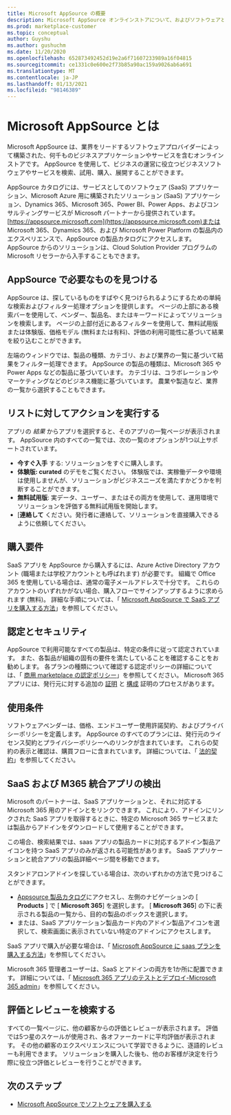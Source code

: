 ```yaml
---
title: Microsoft AppSource の概要
description: Microsoft AppSource オンラインストアについて、およびソフトウェアとソリューションの豊富なカタログを検索する方法について説明します。
ms.prod: marketplace-customer
ms.topic: conceptual
author: Guyshu
ms.author: gushuchm
ms.date: 11/20/2020
ms.openlocfilehash: 652873492452d19e2a6f71607233989a16f04815
ms.sourcegitcommit: ce1331c0e600e2f73b85a90ac159a9026ab6a691
ms.translationtype: MT
ms.contentlocale: ja-JP
ms.lasthandoff: 01/13/2021
ms.locfileid: "98146389"
---
```

# <a name="what-is-microsoft-appsource"></a>Microsoft AppSource とは

Microsoft AppSource は、業界をリードするソフトウェアプロバイダーによって構築された、何千ものビジネスアプリケーションやサービスを含むオンラインストアです。 AppSource を使用して、ビジネスの運営に役立つビジネスソフトウェアやサービスを検索、試用、購入、展開することができます。

AppSource カタログには、サービスとしてのソフトウェア (SaaS) アプリケーション、Microsoft Azure 用に構築されたソリューション (SaaS) アプリケーション、Dynamics 365、Microsoft 365、Power BI、Power Apps、およびコンサルティングサービスが Microsoft パートナーから提供されています。 [https://appsource.microsoft.com](https://appsource.microsoft.com)または Microsoft 365、Dynamics 365、および Microsoft Power Platform の製品内のエクスペリエンスで、AppSource の製品カタログにアクセスします。 AppSource からのソリューションは、Cloud Solution Provider プログラムの Microsoft リセラーから入手することもできます。

## <a name="find-what-you-need-on-appsource"></a>AppSource で必要なものを見つける

AppSource は、探しているものをすばやく見つけられるようにするための単純な検索およびフィルター処理オプションを提供します。 ページの上部にある検索バーを使用して、ベンダー、製品名、またはキーワードによってソリューションを検索します。 ページの上部付近にあるフィルターを使用して、無料試用版または体験版、価格モデル (無料または有料)、評価の利用可能性に基づいて結果を絞り込むことができます。

左端のウィンドウでは、製品の種類、カテゴリ、および業界の一覧に基づいて結果をフィルター処理できます。 AppSource の製品の種類は、Microsoft 365 や Power Apps などの製品に基づいています。 カテゴリは、コラボレーションやマーケティングなどのビジネス機能に基づいています。 農業や製造など、業界の一覧から選択することもできます。

## <a name="take-action-on-a-listing"></a>リストに対してアクションを実行する

アプリの _結果_ からアプリを選択すると、そのアプリの一覧ページが表示されます。 AppSource 内のすべての一覧では、次の一覧のオプションが1つ以上サポートされています。

- **今すぐ入手** する: ソリューションをすぐに購入します。
- **体験版: curated** のデモをご覧ください。 体験版では、実稼働データや環境は使用しませんが、ソリューションがビジネスニーズを満たすかどうかを判断することができます。
- **無料試用版**: 実データ、ユーザー、またはその両方を使用して、運用環境でソリューションを評価する無料試用版を開始します。
- [**連絡して** ください。発行者に連絡して、ソリューションを直接購入できるように依頼してください。

## <a name="purchasing-requirements"></a>購入要件

SaaS アプリを AppSource から購入するには、Azure Active Directory アカウント (職場または学校アカウントとも呼ばれます) が必要です。 組織で Office 365 を使用している場合は、通常の電子メールアドレスで十分です。 これらのアカウントのいずれかがない場合、購入フローでサインアップするように求められます (無料)。 詳細な手順については、「 [Microsoft AppSource で SaaS アプリを購入する方法](purchase-software-appsource.md)」を参照してください。

## <a name="certification-and-security"></a>認定とセキュリティ

AppSource で利用可能なすべての製品は、特定の条件に従って認定されています。 また、各製品が組織の固有の要件を満たしていることを確認することをお勧めします。 各プランの種類について確認する認定ポリシーの詳細については、「 [商用 marketplace の認定ポリシー](/legal/marketplace/certification-policies)」を参照してください。 Microsoft 365 アプリには、発行元に対する追加の [証明](/microsoft-365-app-certification/docs/enterprise-app-certification-guide) と [構成](/microsoft-365-app-certification/docs/enterprise-app-attestation-guide) 証明のプロセスがあります。

## <a name="terms-and-conditions"></a>使用条件

ソフトウェアベンダーは、価格、エンドユーザー使用許諾契約、およびプライバシーポリシーを定義します。 AppSource のすべてのプランには、発行元のライセンス契約とプライバシーポリシーへのリンクが含まれています。 これらの契約の表示と確認は、購買フローに含まれています。 詳細については、「 [法的契約](legal-contracts.md)」を参照してください。

## <a name="discover-saas-and-m365-integrated-apps"></a>SaaS および M365 統合アプリの検出

Microsoft のパートナーは、SaaS アプリケーションと、それに対応する Microsoft 365 用のアドインとをリンクできます。 これにより、アドインにリンクされた SaaS アプリを取得するときに、特定の Microsoft 365 サービスまたは製品からアドインをダウンロードして使用することができます。

この場合、検索結果では、saas アプリの製品カードに対応するアドイン製品アイコンを持つ SaaS アプリのみが返される可能性があります。 SaaS アプリケーションと統合アプリの製品詳細ページ間を移動できます。

スタンドアロンアドインを探している場合は、次のいずれかの方法で見つけることができます。

- [Appsource 製品カタログ](https://appsource.microsoft.com/marketplace/apps/)にアクセスし、左側のナビゲーションの [ **Products** ] で [ **Microsoft 365**] を選択します。 [ **Microsoft 365**] の下に表示される製品の一覧から、目的の製品のボックスを選択します。
- または、SaaS アプリケーション製品カード内のアドイン製品アイコンを選択して、検索画面に表示されていない特定のアドインにアクセスします。

SaaS アプリで購入が必要な場合は、「 [Microsoft AppSource に saas プランを購入する方法](purchase-software-appsource.md)」を参照してください。

Microsoft 365 管理者ユーザーは、SaaS とアドインの両方を1か所に配置できます。 詳細については、「 [Microsoft 365 アプリのテストとデプロイ-Microsoft 365 admin](/microsoft-365/admin/manage/test-and-deploy-microsoft-365-apps.md)」を参照してください。

## <a name="find-ratings-and-reviews"></a>評価とレビューを検索する

すべての一覧ページに、他の顧客からの評価とレビューが表示されます。 評価では5つ星のスケールが使用され、各オファーカードに平均評価が表示されます。 その他の顧客のエクスペリエンスについて学習できるように、逐語的レビューも利用できます。 ソリューションを購入した後も、他のお客様が決定を行う際に役立つ評価とレビューを行うことができます。

## <a name="next-steps"></a>次のステップ

- [Microsoft AppSource でソフトウェアを購入する](purchase-software-appsource.md)

